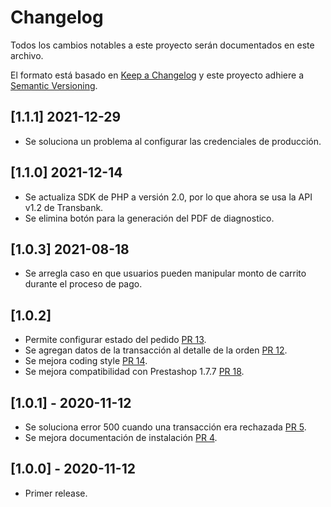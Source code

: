 # Changelog
Todos los cambios notables a este proyecto serán documentados en este archivo.

El formato está basado en [Keep a Changelog](http://keepachangelog.com/en/1.0.0/)
y este proyecto adhiere a [Semantic Versioning](http://semver.org/spec/v2.0.0.html).

## [1.1.1] 2021-12-29
- Se soluciona un problema al configurar las credenciales de producción.

## [1.1.0] 2021-12-14
- Se actualiza SDK de PHP a versión 2.0, por lo que ahora se usa la API v1.2 de Transbank.
- Se elimina botón para la generación del PDF de diagnostico.

## [1.0.3] 2021-08-18
- Se arregla caso en que usuarios pueden manipular monto de carrito durante el proceso de pago.

## [1.0.2]
- Permite configurar estado del pedido [PR 13](https://github.com/TransbankDevelopers/transbank-plugin-prestashop-webpay-rest/pull/13).
- Se agregan datos de la transacción al detalle de la orden [PR 12](https://github.com/TransbankDevelopers/transbank-plugin-prestashop-webpay-rest/pull/12).
- Se mejora coding style [PR 14](https://github.com/TransbankDevelopers/transbank-plugin-prestashop-webpay-rest/pull/14).
- Se mejora compatibilidad con Prestashop 1.7.7 [PR 18](https://github.com/TransbankDevelopers/transbank-plugin-prestashop-webpay-rest/pull/18).

## [1.0.1] - 2020-11-12
- Se soluciona error 500 cuando una transacción era rechazada [PR 5](https://github.com/TransbankDevelopers/transbank-plugin-prestashop-webpay-rest/pull/5).
- Se mejora documentación de instalación [PR 4](https://github.com/TransbankDevelopers/transbank-plugin-prestashop-webpay-rest/pull/4).

## [1.0.0] - 2020-11-12
- Primer release.
